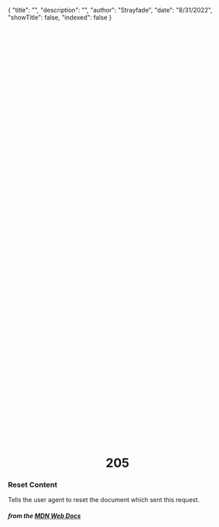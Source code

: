 {
"title": "",
"description": "",
"author": "Strayfade",
"date": "8/31/2022",
"showTitle": false,
"indexed": false
}

<p style="margin-right: auto; margin-left: auto; width: max-content; margin-top: 25vh; opacity: 0.5;"></p>
<h1 style="margin-right: auto; margin-left: auto; width: max-content; margin-top: 3px;">205</h1>

### Reset Content

Tells the user agent to reset the document which sent this request.

#### _from the [MDN Web Docs](https://developer.mozilla.org/en-US/docs/Web/HTTP/Status)_
